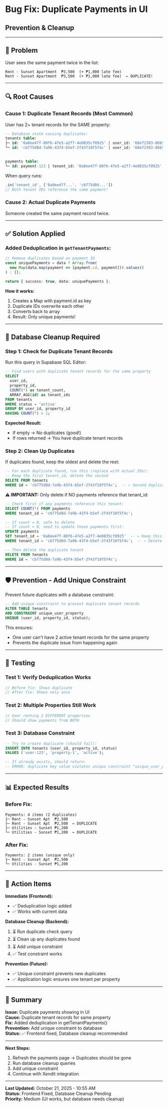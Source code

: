 # Bug Fix: Duplicate Payments in UI
## Prevention & Cleanup

---

## 🐛 **Problem**

User sees the same payment twice in the list:
```
Rent - Sunset Apartment  ₱3,500  (+ ₱1,000 late fee)
Rent - Sunset Apartment  ₱3,500  (+ ₱1,000 late fee)  ← DUPLICATE!
```

---

## 🔍 **Root Causes**

### **Cause 1: Duplicate Tenant Records** (Most Common)
User has 2+ tenant records for the SAME property:

```sql
-- Database state causing duplicates:
tenants table:
├─ id: '0a0ee47f-80f6-47e5-a2f7-4e0835cf0925' | user_id: '68ef2303-86b5-433a-993d-ee391d436461' | property_id: sunset-apt
└─ id: 'cb775d8d-7a9b-43f4-b5ef-2f43f10f5f4c' | user_id: '68ef2303-86b5-433a-993d-ee391d436461' | property_id: sunset-apt
                                                                                                    ↑ SAME PROPERTY!

payments table:
└─ id: payment-123 | tenant_id: '0a0ee47f-80f6-47e5-a2f7-4e0835cf0925' | amount: 2500
```

When query runs:
```typescript
.in('tenant_id', ['0a0ee47f...', 'cb775d8d...'])
// Both tenant IDs reference the same payment!
```

### **Cause 2: Actual Duplicate Payments**
Someone created the same payment record twice.

---

## ✅ **Solution Applied**

### **Added Deduplication in `getTenantPayments`:**

```typescript
// Remove duplicates based on payment ID
const uniquePayments = data ? Array.from(
  new Map(data.map(payment => [payment.id, payment])).values()
) : [];

return { success: true, data: uniquePayments };
```

**How it works:**
1. Creates a Map with payment.id as key
2. Duplicate IDs overwrite each other
3. Converts back to array
4. Result: Only unique payments!

---

## 🔧 **Database Cleanup Required**

### **Step 1: Check for Duplicate Tenant Records**

Run this query in Supabase SQL Editor:

```sql
-- Find users with duplicate tenant records for the same property
SELECT 
  user_id,
  property_id,
  COUNT(*) as tenant_count,
  ARRAY_AGG(id) as tenant_ids
FROM tenants
WHERE status = 'active'
GROUP BY user_id, property_id
HAVING COUNT(*) > 1;
```

**Expected Result:**
- If empty → No duplicates (good!)
- If rows returned → You have duplicate tenant records

### **Step 2: Clean Up Duplicates**

If duplicates found, keep the oldest and delete the rest:

```sql
-- For each duplicate found, run this (replace with actual IDs):
-- Keep the first tenant_id, delete the second
DELETE FROM tenants 
WHERE id = 'cb775d8d-7a9b-43f4-b5ef-2f43f10f5f4c';  -- ← Second duplicate
```

⚠️ **IMPORTANT:** Only delete if NO payments reference that tenant_id:

```sql
-- Check first if any payments reference this tenant:
SELECT COUNT(*) FROM payments 
WHERE tenant_id = 'cb775d8d-7a9b-43f4-b5ef-2f43f10f5f4c';

-- If count = 0, safe to delete
-- If count > 0, need to update those payments first:
UPDATE payments 
SET tenant_id = '0a0ee47f-80f6-47e5-a2f7-4e0835cf0925'  -- ← Keep this one
WHERE tenant_id = 'cb775d8d-7a9b-43f4-b5ef-2f43f10f5f4c';  -- ← Delete this

-- Then delete the duplicate tenant
DELETE FROM tenants 
WHERE id = 'cb775d8d-7a9b-43f4-b5ef-2f43f10f5f4c';
```

---

## 🛡️ **Prevention - Add Unique Constraint**

Prevent future duplicates with a database constraint:

```sql
-- Add unique constraint to prevent duplicate tenant records
ALTER TABLE tenants 
ADD CONSTRAINT unique_user_property 
UNIQUE (user_id, property_id, status);
```

This ensures:
- One user can't have 2 active tenant records for the same property
- Prevents the duplicate issue from happening again

---

## 🧪 **Testing**

### **Test 1: Verify Deduplication Works**
```typescript
// Before fix: Shows duplicate
// After fix: Shows only once
```

### **Test 2: Multiple Properties Still Work**
```typescript
// User renting 2 DIFFERENT properties
// Should show payments from BOTH
```

### **Test 3: Database Constraint**
```sql
-- Try to create duplicate (should fail):
INSERT INTO tenants (user_id, property_id, status) 
VALUES ('user-123', 'property-1', 'active');

-- If already exists, should return:
-- ERROR: duplicate key value violates unique constraint "unique_user_property"
```

---

## 📊 **Expected Results**

### **Before Fix:**
```
Payments: 4 items (2 duplicates)
├─ Rent - Sunset Apt  ₱2,500
├─ Rent - Sunset Apt  ₱2,500  ← DUPLICATE
├─ Utilities - Sunset ₱1,200
└─ Utilities - Sunset ₱1,200  ← DUPLICATE
```

### **After Fix:**
```
Payments: 2 items (unique only)
├─ Rent - Sunset Apt  ₱2,500
└─ Utilities - Sunset ₱1,200
```

---

## 🎯 **Action Items**

**Immediate (Frontend):**
- ✅ Deduplication logic added
- ✅ Works with current data

**Database Cleanup (Backend):**
1. ⏳ Run duplicate check query
2. ⏳ Clean up any duplicates found
3. ⏳ Add unique constraint
4. ✅ Test constraint works

**Prevention (Future):**
- ✅ Unique constraint prevents new duplicates
- ✅ Application logic ensures one tenant per property

---

## 📝 **Summary**

**Issue:** Duplicate payments showing in UI  
**Cause:** Duplicate tenant records for same property  
**Fix:** Added deduplication in getTenantPayments()  
**Prevention:** Add unique constraint to database  
**Status:** ✅ Frontend fixed, Database cleanup recommended

---

**Next Steps:**
1. Refresh the payments page → Duplicates should be gone
2. Run database cleanup queries
3. Add unique constraint
4. Continue with Xendit integration

---

**Last Updated:** October 21, 2025 - 10:55 AM  
**Status:** Frontend Fixed, Database Cleanup Pending  
**Priority:** Medium (UI works, but database needs cleanup)

